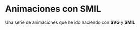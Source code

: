 # Animaciones con SMIL

Una serie de animaciones que he ido haciendo con **SVG** y **SMIL**


[]()
[]()
[]()
[]()
[]()
[]()
[]()
[]()
[]()
[]()
[]()
[]()
[]()
[]()
[]()
[]()
[]()
[]()
[]()
